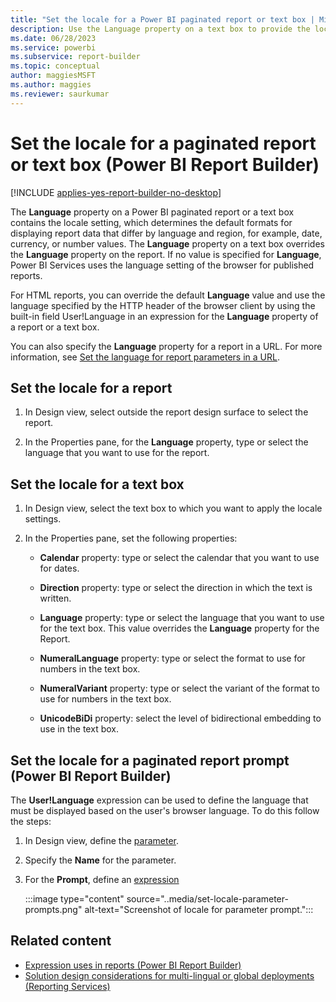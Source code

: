 ```yaml
---
title: "Set the locale for a Power BI paginated report or text box | Microsoft Docs"
description: Use the Language property on a text box to provide the locale setting for formats in a Power BI paginated report that display data that differ by language and region in Power BI Report Builder.
ms.date: 06/28/2023
ms.service: powerbi
ms.subservice: report-builder
ms.topic: conceptual
author: maggiesMSFT
ms.author: maggies
ms.reviewer: saurkumar
---
```

# Set the locale for a paginated report or text box (Power BI Report Builder)

[!INCLUDE [applies-yes-report-builder-no-desktop](../../includes/applies-yes-report-builder-no-desktop.md)]

  The **Language** property on a Power BI paginated report or a text box contains the locale setting, which determines the default formats for displaying report data that differ by language and region, for example, date, currency, or number values. The **Language** property on a text box overrides the **Language** property on the report. If no value is specified for **Language**, Power BI Services uses the language setting of the browser for published reports.
  
 For HTML reports, you can override the default **Language** value and use the language specified by the HTTP header of the browser client by using the built-in field User!Language in an expression for the **Language** property of a report or a text box.  
  
 You can also specify the **Language** property for a report in a URL. For more information, see [Set the language for report parameters in a URL](/sql/reporting-services/set-the-language-for-report-parameters-in-a-url).  
  
## Set the locale for a report  
  
1. In Design view, select outside the report design surface to select the report.  
  
1. In the Properties pane, for the **Language** property, type or select the language that you want to use for the report.  
  
## Set the locale for a text box  
  
1. In Design view, select the text box to which you want to apply the locale settings.  
  
1. In the Properties pane, set the following properties:  
  
    - **Calendar** property: type or select the calendar that you want to use for dates.  
  
    - **Direction** property: type or select the direction in which the text is written.  
  
    - **Language** property: type or select the language that you want to use for the text box. This value overrides the **Language** property for the Report.  
  
    - **NumeralLanguage** property: type or select the format to use for numbers in the text box.  
  
    - **NumeralVariant** property: type or select the variant of the format to use for numbers in the text box.  
  
    - **UnicodeBiDi** property: select the level of bidirectional embedding to use in the text box.
  
## Set the locale for a paginated report prompt (Power BI Report Builder)

The **User!Language** expression can be used to define the language that must be displayed based on the user's browser language. To do this follow the steps:

1. In Design view, define the [parameter](../../paginated-reports/parameters/paginated-reports-create-parameters.md).
2. Specify the **Name** for the parameter.
3. For the **Prompt**, define an [expression](../../paginated-reports/expressions/expression-uses-reports-report-builder.md)
   
   :::image type="content" source="..media/set-locale-parameter-prompts.png" alt-text="Screenshot of locale for parameter prompt.":::


  
## Related content

- [Expression uses in reports (Power BI Report Builder)](../../paginated-reports/expressions/expression-uses-reports-report-builder.md)  
- [Solution design considerations for multi-lingual or global deployments (Reporting Services)](/previous-versions/sql/)  
  
